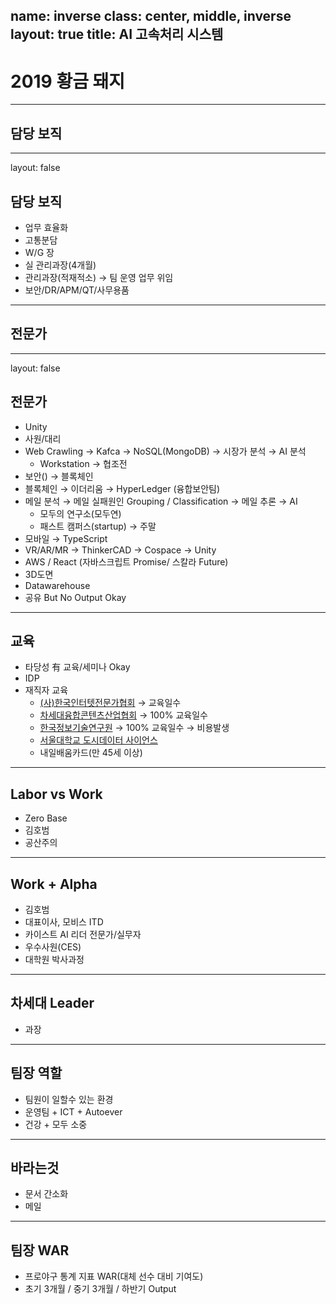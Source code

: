 name: inverse
class: center, middle, inverse
layout: true
title: AI 고속처리 시스템
---

# 2019 황금 돼지

---

## 담당 보직

---

layout: false

## 담당 보직

* 업무 효율화
* 고통분담
* W/G 장
* 실 관리과장(4개월)
* 관리과장(적재적소) → 팀 운영 업무 위임
* 보안/DR/APM/QT/사무용품

---

## 전문가

---

layout: false

## 전문가

* Unity
* 사원/대리
* Web Crawling → Kafca → NoSQL(MongoDB) → 시장가 분석 → AI 분석
  * Workstation → 협조전
* 보안() → 블록체인
* 블록체인 → 이더리움 → HyperLedger (융합보안팀)
* 메일 분석 → 메일 실패원인 Grouping / Classification → 메일 추론 → AI
  * 모두의 연구소(모두연)
  * 패스트 캠퍼스(startup) → 주말
* 모바일 → TypeScript
* VR/AR/MR → ThinkerCAD → Cospace → Unity
* AWS / React (자바스크립트 Promise/ 스칼라 Future)
* 3D도면
* Datawarehouse
* 공유 But No Output Okay

---

## 교육

* 타당성 有 교육/세미나 Okay
* IDP
* 재직자 교육
  * [(사)한국인터텟전문가협회](http://www.kipfa.or.kr/) → 교육일수
  * [차세대융합콘텐츠산업협회](http://edu.ncia.kr) → 100%  교육일수
  * [한국정보기술연구원](http://estudy.kitri.re.kr/main.do) → 100% 교육일수 → 비용발생
  * [서울대학교 도시데이터 사이언스](http://udsl.snu.ac.kr/)
  * 내일배움카드(만 45세 이상)

---

## Labor vs Work

* Zero Base
* 김호범
* 공산주의

---

## Work + Alpha

* 김호범
* 대표이사, 모비스 ITD
* 카이스트 AI 리더 전문가/실무자
* 우수사원(CES)
* 대학원 박사과정

---

## 차세대 Leader

* 과장

---

## 팀장 역할

* 팀원이 일할수 있는 환경
* 운영팀 + ICT + Autoever
* 건강 + 모두 소중

---

## 바라는것

* 문서 간소화
* 메일

---

## 팀장 WAR

* 프로야구 통계 지표 WAR(대체 선수 대비 기여도)
* 초기 3개월 / 중기 3개월 / 하반기 Output